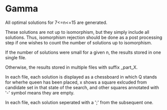 # Gamma

All optimal solutions for 7<=n<=15 are generated.

These solutions are not up to isomorphism, but they simply include all solutions. Thus, isomorphism rejection should be done as a post processing step if one wishes to count the number of solutions up to isomorphism.

If the number of solutions were small for a given n, the results stored in one single file.

Otherwise, the results stored in multiple files with suffix _part_X.


In each file, each solution is displayed as a chessboard in which Q stands for wherhe queen has been placed, x shows a square exlcuded from candidate set in that state of the search, and other squares annotated with '-' symbol means they are empty.

In each file, each solution seperated with a ';' from the subsequent one.